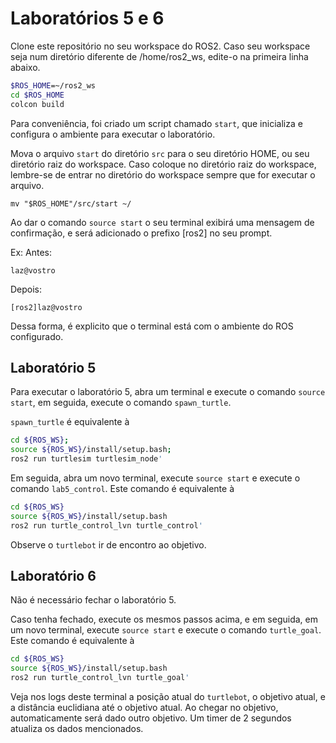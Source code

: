 # Laboratórios 5 e 6

Clone este repositório no seu workspace do ROS2. Caso seu workspace seja num diretório diferente de /home/ros2_ws, edite-o na primeira linha abaixo.

```sh
$ROS_HOME=~/ros2_ws
cd $ROS_HOME
colcon build
```

Para conveniência, foi criado um script chamado `start`, que inicializa e configura o ambiente para executar o laboratório.

Mova o arquivo `start` do diretório `src` para o seu diretório HOME, ou seu diretório raiz do workspace. Caso coloque no diretório raiz do workspace, lembre-se de entrar no diretório do workspace sempre que for executar o arquivo.

`mv "$ROS_HOME"/src/start ~/`

Ao dar o comando `source start` o seu terminal exibirá uma mensagem de confirmação, e será adicionado o prefixo [ros2] no seu prompt.

Ex:
Antes:

`laz@vostro`

Depois:

`[ros2]laz@vostro`

Dessa forma, é explicito que o terminal está com o ambiente do ROS configurado.

## Laboratório 5

Para executar o laboratório 5, abra um terminal e execute o comando `source start`, em seguida, execute o comando `spawn_turtle`.

`spawn_turtle` é equivalente à

```sh
cd ${ROS_WS};
source ${ROS_WS}/install/setup.bash;
ros2 run turtlesim turtlesim_node'
```

Em seguida, abra um novo terminal, execute `source start` e execute o comando `lab5_control`. Este comando é equivalente à

```sh
cd ${ROS_WS}
source ${ROS_WS}/install/setup.bash
ros2 run turtle_control_lvn turtle_control'
```

Observe o `turtlebot` ir de encontro ao objetivo.


## Laboratório 6

Não é necessário fechar o laboratório 5.

Caso tenha fechado, execute os mesmos passos acima, e em seguida, em um novo terminal, execute `source start` e execute o comando `turtle_goal`. Este comando é equivalente à

```sh
cd ${ROS_WS}
source ${ROS_WS}/install/setup.bash
ros2 run turtle_control_lvn turtle_goal'
```

Veja nos logs deste terminal a posição atual do `turtlebot`, o objetivo atual, e a distância euclidiana até o objetivo atual. Ao chegar no objetivo, automaticamente será dado outro objetivo. Um timer de 2 segundos atualiza os dados mencionados.
